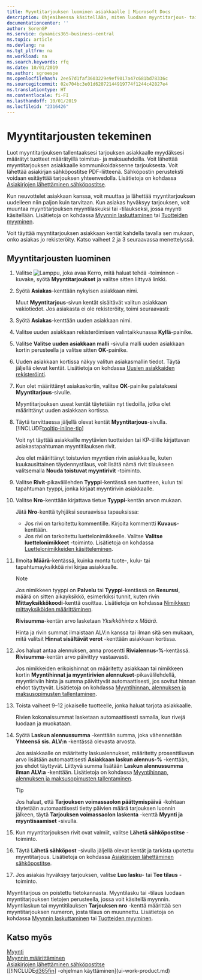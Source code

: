 ```yaml
---
title: Myyntitarjouksen luominen asiakkaalle | Microsoft Docs
description: Ohjeaiheessa käsitellään, miten luodaan myyntitarjous- tai tarjouspyyntöasiakirja kirjaamaan asiakkaalle tehty tarjous tuotteiden myynnistä tietyin ehdoin.
documentationcenter: ''
author: SorenGP
ms.service: dynamics365-business-central
ms.topic: article
ms.devlang: na
ms.tgt_pltfrm: na
ms.workload: na
ms.search.keywords: rfq
ms.date: 10/01/2019
ms.author: sgroespe
ms.openlocfilehash: 2ee57d1faf3603229e9ef9017a47c681bd78336c
ms.sourcegitcommit: 02e704bc3e01d62072144919774f1244c42827e4
ms.translationtype: HT
ms.contentlocale: fi-FI
ms.lasthandoff: 10/01/2019
ms.locfileid: "2316426"
---
```

# <a name="make-sales-quotes"></a>Myyntitarjousten tekeminen
Luot myyntitarjouksen tallentaaksesi tarjouksen asiakkaalle myydäksesi määrätyt tuotteet määrätyillä toimitus- ja maksuehdoilla. Voit lähettää myyntitarjouksen asiakkaalle kommunikoidaksenne tarjouksesta. Voit lähettää asiakirjan sähköpostitse PDF-liitteenä. Sähköpostin perusteksti voidaan esitäyttää tarjouksen yhteenvedolla. Lisätietoja on kohdassa [Asiakirjojen lähettäminen sähköpostitse](ui-how-send-documents-email.md).

Kun neuvottelet asiakkaan kanssa, voit muuttaa ja lähettää myyntitarjouksen uudelleen niin paljon kuin tarvitaan. Kun asiakas hyväksyy tarjouksen, voit muuntaa myyntitarjouksen myyntilaskuksi tai -tilaukseksi, jossa myynti käsitellään. Lisätietoja on kohdassa [Myynnin laskuttaminen](sales-how-invoice-sales.md) tai [Tuotteiden myyminen](sales-how-sell-products.md).

Voit täyttää myyntitarjouksen asiakkaan kentät kahdella tavalla sen mukaan, onko asiakas jo rekisteröity. Katso vaiheet 2 ja 3 seuraavassa menettelyssä.

## <a name="to-create-a-sales-quote"></a>Myyntitarjousten luominen
1. Valitse ![Lamppu, joka avaa Kerro, mitä haluat tehdä -toiminnon](media/ui-search/search_small.png "Kerro, mitä haluat tehdä") -kuvake, syötä **Myyntitarjoukset** ja valitse sitten liittyvä linkki.
2. Syötä **Asiakas**-kenttään nykyisen asiakkaan nimi.

   Muut **Myyntitarjous**-sivun kentät sisältävät valitun asiakkaan vakiotiedot. Jos asiakasta ei ole rekisteröity, toimi seuraavasti:
3. Syötä **Asiakas**-kenttään uuden asiakkaan nimi.
4. Valitse uuden asiakkaan rekisteröimisen valintaikkunassa **Kyllä**-painike.
5. Valitse **Valitse uuden asiakkaan malli** -sivulla malli uuden asiakkaan kortin perusteella ja valitse sitten **OK**-painike.
6. Uuden asiakkaan kortissa näkyy valitun asiakasmallin tiedot. Täytä jäljellä olevat kentät. Lisätietoja on kohdassa [Uusien asiakkaiden rekisteröinti](sales-how-register-new-customers.md).  
7. Kun olet määrittänyt asiakaskortin, valitse **OK**-painike palataksesi **Myyntitarjous**-sivulle.

   Myyntitarjouksen useat kentät täytetään nyt tiedoilla, jotka olet määrittänyt uuden asiakkaan kortissa.  
8. Täytä tarvittaessa jäljellä olevat kentät **Myyntitarjous**-sivulla. [!INCLUDE[tooltip-inline-tip](includes/tooltip-inline-tip_md.md)]  

    Voit nyt täyttää asiakkaille myytävien tuotteiden tai KP-tilille kirjattavan asiakastapahtuman myyntitilauksen rivit.   

    Jos olet määrittänyt toistuvien myyntien rivin asiakkaalle, kuten kuukausittainen täydennystilaus, voit lisätä nämä rivit tilaukseen valitsemalla **Nouda toistuvat myyntirivit** -toiminto.  

9. Valitse **Rivit**-pikavälilehden **Tyyppi**-kentässä sen tuotteen, kulun tai tapahtuman tyyppi, jonka kirjaat myyntirivin asiakkaalle.
10. Valitse **Nro**-kenttään kirjattava tietue **Tyyppi**-kentän arvon mukaan.

    Jätä **Nro**-kenttä tyhjäksi seuraavissa tapauksissa:
    - Jos rivi on tarkoitettu kommentille. Kirjoita kommentti **Kuvaus**-kenttään.
    - Jos rivi on tarkoitettu luettelonimikkeelle. Valitse **Valitse luettelonimikkeet** -toiminto. Lisätietoja on kohdassa [Luettelonimikkeiden käsitteleminen](inventory-how-work-nonstock-items.md).

11. Ilmoita **Määrä**-kentässä, kuinka monta tuote-, kulu- tai tapahtumayksikköä rivi kirjaa asiakkaalle.

    > [!NOTE]  
    >  Jos nimikkeen tyyppi on **Palvelu** tai **Tyyppi**-kentässä on **Resurssi**, määrä on sitten aikayksikkö, esimerkiksi tunnit, kuten rivin **Mittayksikkökoodi**-kenttä osoittaa. Lisätietoja on kohdassa [Nimikkeen mittayksiköiden määrittäminen](inventory-how-setup-units-of-measure.md).

    **Rivisumma**-kentän arvo lasketaan *Yksikköhinta* x *Määrä*.  

    Hinta ja rivin summat ilmaistaan ALV:n kanssa tai ilman sitä sen mukaan, mitä valitsit **Hinnat sisältävät verot** -kenttään asiakkaan kortissa.  
12. Jos haluat antaa alennuksen, anna prosentti **Rivialennus-%**-kentässä. **Rivisumma**-kentän arvo päivittyy vastaavasti.  

    Jos nimikkeiden erikoishinnat on määritetty asiakkaan tai nimikkeen kortin **Myyntihinnat ja myyntirivien alennukset**-pikavälilehdellä, myyntiriviin hinta ja summa päivittyvät automaattisesti, jos sovitut hinnan ehdot täyttyvät. Lisätietoja on kohdassa [Myyntihinnan, alennuksen ja maksusopimusten tallentaminen](sales-how-record-sales-price-discount-payment-agreements.md).  
13. Toista vaiheet 9–12 jokaiselle tuotteelle, jonka haluat tarjota asiakkaalle.

    Rivien kokonaissummat lasketaan automaattisesti samalla, kun rivejä luodaan ja muokataan.  
14. Syötä **Laskun alennussumma** -kenttään summa, joka vähennetään **Yhteensä sis. ALV:n** -kentässä olevasta arvosta.

    Jos asiakkaalle on määritetty laskualennukset, määritetty prosenttiluvun arvo lisätään automaattisesti **Asiakkaan laskun alennus-%** -kenttään, jos ehdot täyttyvät. Liittyvä summa lisätään **Laskun alennussumma ilman ALV:a** -kenttään. Lisätietoja on kohdassa [Myyntihinnan, alennuksen ja maksusopimusten tallentaminen](sales-how-record-sales-price-discount-payment-agreements.md).

    > [!TIP]
    > Jos haluat, että **Tarjouksen voimassaolon päättymispäivä** -kohtaan täytetään automaattisesti tietty päivien määrä tarjouksen luonnin jälkeen, täytä **Tarjouksen voimassaolon laskenta** -kenttä **Myynti ja myyntisaamiset** -sivulla.

15. Kun myyntitarjouksen rivit ovat valmiit, valitse **Lähetä sähköpostitse** -toiminto.
16. Täytä **Lähetä sähköpost** -sivulla jäljellä olevat kentät ja tarkista upotettu myyntitarjous. Lisätietoja on kohdassa [Asiakirjojen lähettäminen sähköpostitse](ui-how-send-documents-email.md).
17. Jos asiakas hyväksyy tarjouksen, valitse **Luo lasku**- tai **Tee tilaus** -toiminto.

Myyntitarjous on poistettu tietokannasta. Myyntilasku tai -tilaus luodaan myyntitarjouksen tietojen perusteella, jossa voit käsitellä myynnin. Myyntilaskun tai myyntitilauksen **Tarjouksen nro** -kenttä määrittää sen myyntitarjouksen numeron, josta tilaus on muunnettu. Lisätietoja on kohdassa [Myynnin laskuttaminen](sales-how-invoice-sales.md) tai [Tuotteiden myyminen](sales-how-sell-products.md).

## <a name="see-also"></a>Katso myös
[Myynti](sales-manage-sales.md)  
[Myynnin määrittäminen](sales-setup-sales.md)  
[Asiakirjojen lähettäminen sähköpostitse](ui-how-send-documents-email.md)  
[[!INCLUDE[d365fin](includes/d365fin_md.md)] -ohjelman käyttäminen](ui-work-product.md)
